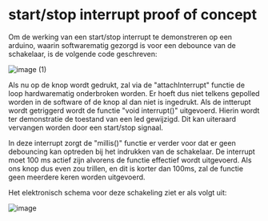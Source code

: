 # start/stop interrupt proof of concept
Om de werking van een start/stop interrupt te demonstreren op een arduino, waarin softwarematig gezorgd is voor een debounce van de schakelaar, is de volgende code geschreven:

![image (1)](https://github.com/jorenverdegem/Linefollower/assets/146443076/65a76b2e-55eb-4801-8ad1-eb73e2806f72)

Als nu op de knop wordt gedrukt, zal via de "attachInterrupt" functie de loop hardwarematig onderbroken worden. Er hoeft dus niet telkens gepolled worden in de software of de knop al dan niet is ingedrukt.
Als de intterupt wordt getriggerd wordt de functie "void interrupt()" uitgevoerd. Hierin wordt ter demonstratie de toestand van een led gewijzigd. Dit kan uiteraard vervangen worden door een start/stop signaal.

In deze interrupt zorgt de "millis()" functie er verder voor dat er geen debouncing kan optreden bij het indrukken van de schakelaar. De interrupt moet 100 ms actief zijn alvorens de functie effectief wordt uitgevoerd. Als ons knop dus even zou trillen, en dit is korter dan 100ms, zal de functie geen meerdere keren worden uitgevoerd.

Het elektronisch schema voor deze schakeling ziet er als volgt uit:

![image](https://github.com/jorenverdegem/Linefollower/assets/146443076/d832adc4-6d47-4fa8-82ad-2db1a4c94fd1)
